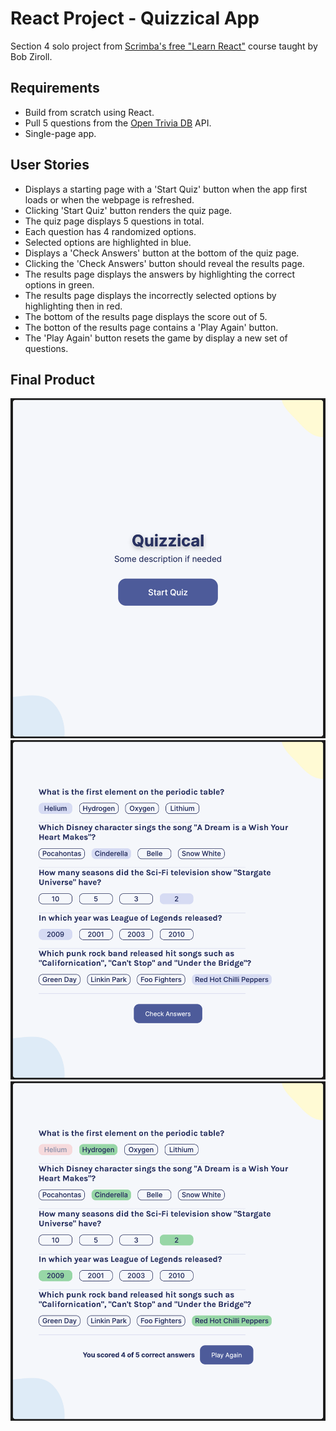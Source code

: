 # React Project - Quizzical App

Section 4 solo project from [Scrimba's free "Learn React"](https://scrimba.com/learn/learnreact/) course taught by Bob Ziroll.

## Requirements

* Build from scratch using React.
* Pull 5 questions from the [Open Trivia DB](https://opentdb.com/) API.
* Single-page app.

## User Stories

* Displays a starting page with a 'Start Quiz' button when the app first loads or when the webpage is refreshed.
* Clicking 'Start Quiz' button renders the quiz page.
* The quiz page displays 5 questions in total.
* Each question has 4 randomized options.
* Selected options are highlighted in blue.
* Displays a 'Check Answers' button at the bottom of the quiz page.
* Clicking the 'Check Answers' button should reveal the results page.
* The results page displays the answers by highlighting the correct options in green.
* The results page displays the incorrectly selected options by highlighting then in red.
* The bottom of the results page displays the score out of 5.
* The botton of the results page contains a 'Play Again' button.
* The 'Play Again' button resets the game by display a new set of questions.

## Final Product

![Start page](https://github.com/john-ngai/react_quizzical-app/blob/main/docs/01_start.png)
![Quiz page](https://github.com/john-ngai/react_quizzical-app/blob/main/docs/02_quiz.png)
![Answers page](https://github.com/john-ngai/react_quizzical-app/blob/main/docs/03_answers.png)